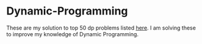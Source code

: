# Dynamic-Programming

These are my solution to top 50 dp problems listed [here](https://medium.com/@codingfreak/top-50-dynamic-programming-practice-problems-4208fed71aa3?fbclid=IwAR1Hnrb4Czxqm2XFVB5TosbmLJKe-_MansLH_IpjkXTfZrPC38v5hiJtt3A). I am solving these to improve my knowledge of Dynamic Programming. 
